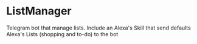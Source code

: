 # ListManager
Telegram bot that manage lists. Include an Alexa's Skill that send defaults Alexa's Lists (shopping and to-do) to the bot
